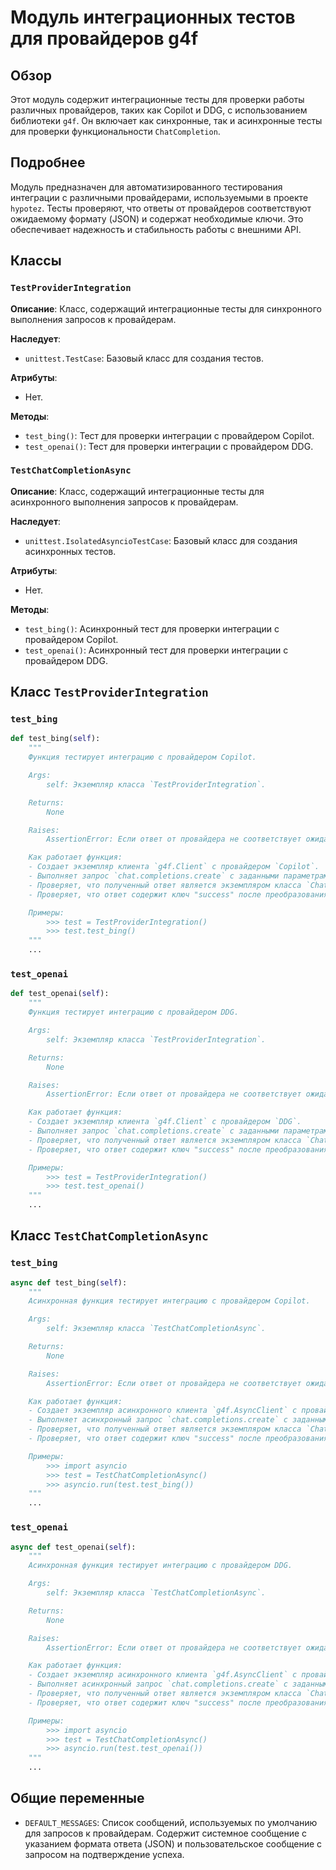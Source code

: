 # Модуль интеграционных тестов для провайдеров g4f

## Обзор

Этот модуль содержит интеграционные тесты для проверки работы различных провайдеров, таких как Copilot и DDG, с использованием библиотеки `g4f`. Он включает как синхронные, так и асинхронные тесты для проверки функциональности `ChatCompletion`.

## Подробнее

Модуль предназначен для автоматизированного тестирования интеграции с различными провайдерами, используемыми в проекте `hypotez`. Тесты проверяют, что ответы от провайдеров соответствуют ожидаемому формату (JSON) и содержат необходимые ключи. Это обеспечивает надежность и стабильность работы с внешними API.

## Классы

### `TestProviderIntegration`

**Описание**: Класс, содержащий интеграционные тесты для синхронного выполнения запросов к провайдерам.

**Наследует**:
- `unittest.TestCase`: Базовый класс для создания тестов.

**Атрибуты**:
- Нет.

**Методы**:

- `test_bing()`: Тест для проверки интеграции с провайдером Copilot.
- `test_openai()`: Тест для проверки интеграции с провайдером DDG.

### `TestChatCompletionAsync`

**Описание**: Класс, содержащий интеграционные тесты для асинхронного выполнения запросов к провайдерам.

**Наследует**:
- `unittest.IsolatedAsyncioTestCase`: Базовый класс для создания асинхронных тестов.

**Атрибуты**:
- Нет.

**Методы**:
- `test_bing()`: Асинхронный тест для проверки интеграции с провайдером Copilot.
- `test_openai()`: Асинхронный тест для проверки интеграции с провайдером DDG.

## Класс `TestProviderIntegration`

### `test_bing`

```python
def test_bing(self):
    """
    Функция тестирует интеграцию с провайдером Copilot.

    Args:
        self: Экземпляр класса `TestProviderIntegration`.

    Returns:
        None

    Raises:
        AssertionError: Если ответ от провайдера не соответствует ожидаемому формату или не содержит ключ "success".

    Как работает функция:
    - Создает экземпляр клиента `g4f.Client` с провайдером `Copilot`.
    - Выполняет запрос `chat.completions.create` с заданными параметрами (сообщения, формат ответа).
    - Проверяет, что полученный ответ является экземпляром класса `ChatCompletion`.
    - Проверяет, что ответ содержит ключ "success" после преобразования в JSON.

    Примеры:
        >>> test = TestProviderIntegration()
        >>> test.test_bing()
    """
    ...
```

### `test_openai`

```python
def test_openai(self):
    """
    Функция тестирует интеграцию с провайдером DDG.

    Args:
        self: Экземпляр класса `TestProviderIntegration`.

    Returns:
        None

    Raises:
        AssertionError: Если ответ от провайдера не соответствует ожидаемому формату или не содержит ключ "success".

    Как работает функция:
    - Создает экземпляр клиента `g4f.Client` с провайдером `DDG`.
    - Выполняет запрос `chat.completions.create` с заданными параметрами (сообщения, формат ответа).
    - Проверяет, что полученный ответ является экземпляром класса `ChatCompletion`.
    - Проверяет, что ответ содержит ключ "success" после преобразования в JSON.

    Примеры:
        >>> test = TestProviderIntegration()
        >>> test.test_openai()
    """
    ...
```

## Класс `TestChatCompletionAsync`

### `test_bing`

```python
async def test_bing(self):
    """
    Асинхронная функция тестирует интеграцию с провайдером Copilot.

    Args:
        self: Экземпляр класса `TestChatCompletionAsync`.

    Returns:
        None

    Raises:
        AssertionError: Если ответ от провайдера не соответствует ожидаемому формату или не содержит ключ "success".

    Как работает функция:
    - Создает экземпляр асинхронного клиента `g4f.AsyncClient` с провайдером `Copilot`.
    - Выполняет асинхронный запрос `chat.completions.create` с заданными параметрами (сообщения, формат ответа).
    - Проверяет, что полученный ответ является экземпляром класса `ChatCompletion`.
    - Проверяет, что ответ содержит ключ "success" после преобразования в JSON.

    Примеры:
        >>> import asyncio
        >>> test = TestChatCompletionAsync()
        >>> asyncio.run(test.test_bing())
    """
    ...
```

### `test_openai`

```python
async def test_openai(self):
    """
    Асинхронная функция тестирует интеграцию с провайдером DDG.

    Args:
        self: Экземпляр класса `TestChatCompletionAsync`.

    Returns:
        None

    Raises:
        AssertionError: Если ответ от провайдера не соответствует ожидаемому формату или не содержит ключ "success".

    Как работает функция:
    - Создает экземпляр асинхронного клиента `g4f.AsyncClient` с провайдером `DDG`.
    - Выполняет асинхронный запрос `chat.completions.create` с заданными параметрами (сообщения, формат ответа).
    - Проверяет, что полученный ответ является экземпляром класса `ChatCompletion`.
    - Проверяет, что ответ содержит ключ "success" после преобразования в JSON.

    Примеры:
        >>> import asyncio
        >>> test = TestChatCompletionAsync()
        >>> asyncio.run(test.test_openai())
    """
    ...
```

## Общие переменные

- `DEFAULT_MESSAGES`: Список сообщений, используемых по умолчанию для запросов к провайдерам. Содержит системное сообщение с указанием формата ответа (JSON) и пользовательское сообщение с запросом на подтверждение успеха.